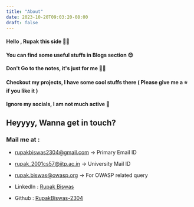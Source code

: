 ```yaml
---
title: "About"
date: 2023-10-20T09:03:20-08:00
draft: false
---
```

#### Hello , Rupak this side 🙋‍♂️
#### You can find some useful stuffs in Blogs section 😊
#### Don't Go to the notes, it's just for me 😶‍🌫️
#### Checkout my projects, I have some cool stuffs there ( Please give me a ⭐ if you like it  )
#### Ignore my socials, I am not much active 🫥

## Heyyyy, Wanna get in touch?
### Mail me at :
- [rupakbiswas2304@gmail.com](mailto:rupakbiswas2304@gmail.com) -> Primary Email ID
- [rupak_2001cs57@iitp.ac.in](mailto:rupak_2001cs57@iitp.ac.in) -> University Mail ID
- [rupak.biswas@owasp.org](mailto:rupak.biswas@owasp.org) -> For OWASP related query

- LinkedIn : [Rupak Biswas](https://www.linkedin.com/in/rupak-biswas-2304/)
- Github : [RupakBiswas-2304](https://github.com/RupakBiswas-2304)